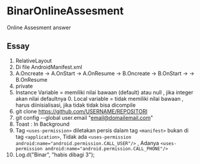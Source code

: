 # BinarOnlineAssesment
Online Assesment answer
## Essay
1. RelativeLayout
2. Di file AndroidManifest.xml
3. A.Oncreate -> A.OnStart -> A.OnResume -> B.Oncreate -> B.OnStart -> -> B.OnResume
4. private
5. Instance Variable = memiliki nilai bawaan (default) atau null , jika integer akan nilai defaultnya 0. Local variable = tidak memiliki nilai bawaan , harus diinisialisasi, jika tidak tidak bisa dicompile
6. git clone https://github.com/USERNAME/REPOSITORI
7. git config --global user.email "email@domailemail.com"
8. Toast : In Background
9. Tag `<uses-permission>` diletakan persis dalam tag `<manifest>` bukan di tag `<application>`, Tidak ada `<uses-permission android:name="android.permission.CALL_USER"/>` , Adanya `<uses-permission android:name="android.permission.CALL_PHONE"/>`
10. Log.d("Binar", "habis dibagi  3");

